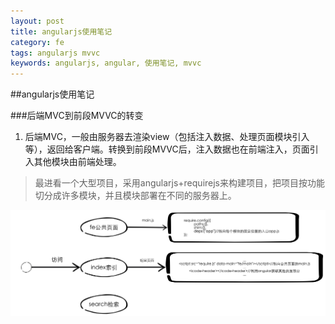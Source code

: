 ```yaml
---
layout: post
title: angularjs使用笔记
category: fe
tags: angularjs mvvc 
keywords: angularjs, angular, 使用笔记, mvvc
---
```


##angularjs使用笔记

###后端MVC到前段MVVC的转变

1. 后端MVC，一般由服务器去渲染view（包括注入数据、处理页面模块引入等），返回给客户端。转换到前段MVVC后，注入数据也在前端注入，页面引入其他模块由前端处理。

> 最进看一个大型项目，采用angularjs+requirejs来构建项目，把项目按功能切分成许多模块，并且模块部署在不同的服务器上。
 
<img src="/images/angular/icode.png">